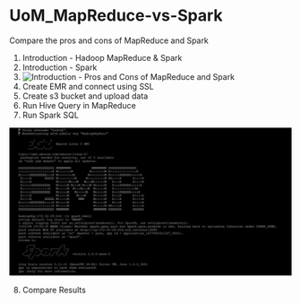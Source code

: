 # UoM_MapReduce-vs-Spark
Compare the pros and cons of MapReduce and Spark

1. Introduction - Hadoop MapReduce & Spark
2. Introduction - Spark
3. ![Introduction](https://www.youtube.com/watch?v=22optzdNZGs) - Pros and Cons of MapReduce and Spark
5. Create EMR and connect using SSL
6. Create s3 bucket and upload data
7. Run Hive Query in MapReduce
8. Run Spark SQL

![Connect to Spark](https://github.com/sampaththushara/UoM_MapReduce-vs-Spark/blob/main/Spark/connecttospark.JPG)

8. Compare Results


